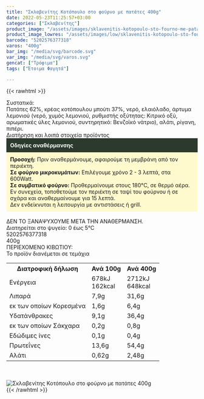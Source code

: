 ```yaml
---
title: "Σκλαβενίτης Κοτόπουλο στο φούρνο με πατάτες 400g"
date: 2022-05-23T11:25:57+03:00
categories: ["Σκλαβενίτης"]
product_image: "/assets/images/sklavenitis-kotopoulo-sto-fourno-me-patates-400g.jpg"
product_image_lowres: "/assets/images/low/sklavenitis-kotopoulo-sto-fourno-me-patates-400g.jpg"
barcode: "5202576377318"
varos: "400g"
bar_img: "/media/svg/barcode.svg"
var_img: "/media/svg/varos.svg"
gencat: ["Τρόφιμα"]
tags: ["Έτοιμα Φαγητά"]

---
```

{{< rawhtml >}}

<div class="sload530"><div class="product"><div id="sistatika">Συστατικά:</div><div class="alltext">Πατάτες 62%, κρέας κοτόπουλου μπούτι 37%, νερό, ελαιόλαδο, άρτυμα λεμονιού (νερό, χυμός λεμονιού, ρυθμιστής οξύτητας: Kιτρικό οξύ, αρωματικές ύλες λεμονιού, συντηρητικό: Bενζοϊκό νάτριο), αλάτι, ρίγανη, πιπέρι.</div><div id="loipa">Διατήρηση και λοιπά στοιχεία προϊόντος</div><div class="alltext"><div style="background:#2b3a2d;padding:10px;color:#fff"><b>Οδηγίες αναθέρμανσης</b></div><div style="background:#ffface;padding:10px;"><b>Προσοχή:</b> Πριν αναθερμάνουμε, αφαιρούμε τη μεμβράνη από τον περιέκτη.<br><b>Σε φούρνο μικροκυμάτων:</b> Επιλέγουμε χρόνο 2 - 3 λεπτά, στα 600Watt.<br><b>Σε συμβατικό φούρνο:</b> Προθερμαίνουμε στους 180°C, σε θερμό αέρα. Εν συνεχεία, τοποθετούμε τον περιέκτη σε ταψί του φούρνου ή σε σχάρα και αναθερμαίνουμε για 15 λεπτά.<br>Δεν ενδείκνυται η λειτουργία με αντιστάσεις ή grill.</div><br>ΔΕΝ ΤΟ ΞΑΝΑΨΥΧΟΥΜΕ ΜΕΤΑ ΤΗΝ ΑΝΑΘΕΡΜΑΝΣΗ.<br>Διατηρείται στο ψυγείο: 0 έως 5°C<br></div><div id="barcode"><div id="barimage1"></div><span id="bartext">5202576377318</span></div><div id="varos"><div id="varosimage1"></div><span id="varostext">400g</span></div><div id="kivotio">ΠΕΡΙΕΧΟΜΕΝΟ ΚΙΒΩΤΙΟΥ:<br>Το προϊόν διανέμεται σε τεμάχια</div><div class="tabout"><table id="diatable"><tbody><tr><th>Διατροφική δήλωση</th><th>Ανά 100g</th><th>Ανά 400g</th></tr><tr><td class="texr2">Ενέργεια</td><td class="texr">678kJ<br>162kcal</td><td class="texr">2712kJ<br>648kcal</td></tr><tr><td class="texr2">Λιπαρά</td><td class="texr">7,9g</td><td class="texr">31,6g</td></tr><tr><td class="gray">εκ των οποίων Κορεσµένα</td><td class="gray2">1,6g</td><td class="gray2">6,4g</td></tr><tr><td class="texr2">Yδατάνθρακες</td><td class="texr">9,1g</td><td class="texr">36,4g</td></tr><tr><td class="gray">εκ των οποίων Σάκχαρα</td><td class="gray2">0,2g</td><td class="gray2">0,8g</td></tr><tr><td class="texr2">Eδώδιμες ίνες</td><td class="texr">0,1g</td><td class="texr">0,4g</td></tr><tr><td class="texr2">Πρωτεΐνες</td><td class="texr">13,6g</td><td class="texr">54,4g</td></tr><tr><td class="texr2">Αλάτι</td><td class="texr">0,62g</td><td class="texr">2,48g</td></tr></tbody></table></div><br><br><div class="pimg"><img alt="Σκλαβενίτης Κοτόπουλο στο φούρνο με πατάτες 400g" title="Σκλαβενίτης Κοτόπουλο στο φούρνο με πατάτες 400g" src="/assets/images/sklavenitis-kotopoulo-sto-fourno-me-patates-400g.jpg"></div></div></div>
{{< /rawhtml >}}


